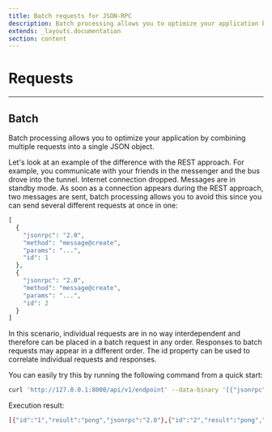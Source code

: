 ```yaml
---
title: Batch requests for JSON-RPC
description: Batch processing allows you to optimize your application by combining multiple requests into a single JSON object.
extends: _layouts.documentation
section: content
---
```


# Requests

----

## Batch

Batch processing allows you to optimize your application by combining multiple requests into a single JSON object.

Let's look at an example of the difference with the REST approach. For example, you communicate with your friends in the messenger and the bus drove into the tunnel.
Internet connection dropped. Messages are in standby mode. As soon as a connection appears during the REST approach, two messages are sent, batch processing allows you to avoid this since you can send several different requests at once in one:

<!--
![JSON RPC Batch Requests](/assets/img/batch-requests.svg)
-->

```php
[
  {
    "jsonrpc": "2.0",
    "method": "message@create",
    "params": "...",
    "id": 1
  },
  {
    "jsonrpc": "2.0",
    "method": "message@create",
    "params": "...",
    "id": 2
  }
]
```

In this scenario, individual requests are in no way interdependent and therefore can be placed in a batch request in any order. Responses to batch requests may appear in a different order. The id property can be used to correlate individual requests and responses.

You can easily try this by running the following command from a quick start:

```bash
curl 'http://127.0.0.1:8000/api/v1/endpoint' --data-binary '[{"jsonrpc":"2.0","method":"tennis@ping","params":[],"id" : 1},{"jsonrpc":"2.0","method":"tennis@ping","params":[],"id" : 2}]'
```

Execution result:

```bash
[{"id":"1","result":"pong","jsonrpc":"2.0"},{"id":"2","result":"pong","jsonrpc":"2.0"}]%
```
